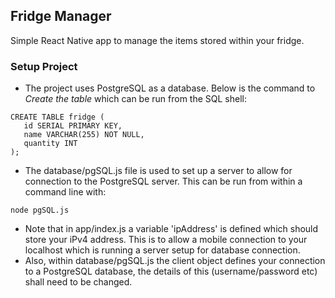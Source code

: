 ## Fridge Manager
Simple React Native app to manage the items stored within your fridge.

### Setup Project
- The project uses PostgreSQL as a database. Below is the command to *Create the table* which can be run from the SQL shell:
```
CREATE TABLE fridge (
   id SERIAL PRIMARY KEY,
   name VARCHAR(255) NOT NULL,
   quantity INT
);
```
- The database/pgSQL.js file is used to set up a server to allow for connection to the PostgreSQL server. This can be run from within a command line with:
```
node pgSQL.js
```

- Note that in app/index.js a variable 'ipAddress' is defined which should store your iPv4 address. This is to allow a mobile connection to your localhost which is running a server setup for database connection.
- Also, within database/pgSQL.js the client object defines your connection to a PostgreSQL database, the details of this (username/password etc) shall need to be changed.

